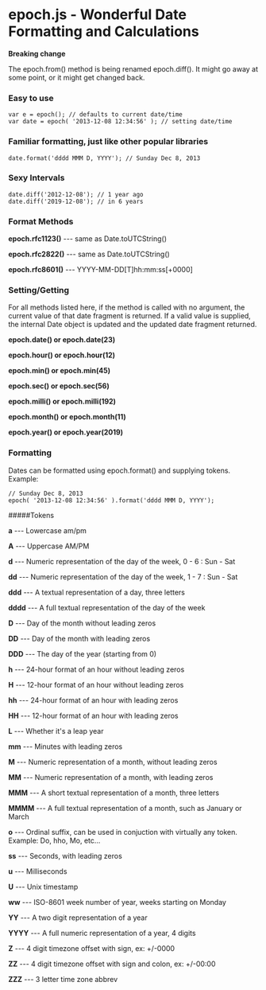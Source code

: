 epoch.js - Wonderful Date Formatting and Calculations
=====================================================

**Breaking change**

The epoch.from() method is being renamed epoch.diff().  It might go away at some point, or it might get changed back.


### Easy to use

	var e = epoch(); // defaults to current date/time
	var date = epoch( '2013-12-08 12:34:56' ); // setting date/time


### Familiar formatting, just like other popular libraries

	date.format('dddd MMM D, YYYY'); // Sunday Dec 8, 2013


### Sexy Intervals

	date.diff('2012-12-08'); // 1 year ago
	date.diff('2019-12-08'); // in 6 years


### Format Methods

**epoch.rfc1123()** --- same as Date.toUTCString()

**epoch.rfc2822()** --- same as Date.toUTCString()

**epoch.rfc8601()** --- YYYY-MM-DD[T]hh:mm:ss[+0000]


### Setting/Getting

For all methods listed here, if the method is called with no argument, the current value of that date fragment is returned.  If a valid value is supplied, the internal Date object is updated and the updated date fragment returned.

**epoch.date() or epoch.date(23)**

**epoch.hour() or epoch.hour(12)**

**epoch.min() or epoch.min(45)**

**epoch.sec() or epoch.sec(56)**

**epoch.milli() or epoch.milli(192)**

**epoch.month() or epoch.month(11)**

**epoch.year() or epoch.year(2019)**


### Formatting

Dates can be formatted using epoch.format() and supplying tokens.  Example:

    // Sunday Dec 8, 2013
    epoch( '2013-12-08 12:34:56' ).format('dddd MMM D, YYYY');


#####Tokens

**a** --- Lowercase am/pm

**A** --- Uppercase AM/PM

**d** --- Numeric representation of the day of the week, 0 - 6 : Sun - Sat

**dd** --- Numeric representation of the day of the week, 1 - 7 : Sun - Sat

**ddd** --- A textual representation of a day, three letters

**dddd** --- A full textual representation of the day of the week

**D** --- Day of the month without leading zeros

**DD** --- Day of the month with leading zeros

**DDD** --- The day of the year (starting from 0)

**h** --- 24-hour format of an hour without leading zeros

**H** --- 12-hour format of an hour without leading zeros

**hh** --- 24-hour format of an hour with leading zeros

**HH** --- 12-hour format of an hour with leading zeros

**L** --- Whether it's a leap year

**mm** --- Minutes with leading zeros

**M** --- Numeric representation of a month, without leading zeros

**MM** --- Numeric representation of a month, with leading zeros

**MMM** --- A short textual representation of a month, three letters

**MMMM** --- A full textual representation of a month, such as January or March

**o** --- Ordinal suffix, can be used in conjuction with virtually any token. Example: Do, hho, Mo, etc...

**ss** --- Seconds, with leading zeros

**u** --- Milliseconds

**U** --- Unix timestamp

**ww** --- ISO-8601 week number of year, weeks starting on Monday

**YY** --- A two digit representation of a year

**YYYY** --- A full numeric representation of a year, 4 digits

**Z** --- 4 digit timezone offset with sign, ex: +/-0000

**ZZ** --- 4 digit timezone offset with sign and colon, ex: +/-00:00

**ZZZ** --- 3 letter time zone abbrev